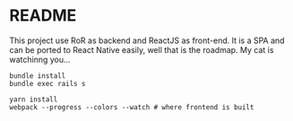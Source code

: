 # README

This project use RoR as backend and ReactJS as front-end.
It is a SPA and can be ported to React Native easily, well that is the roadmap.
My cat is watchinng you...

```
bundle install
bundle exec rails s

yarn install
webpack --progress --colors --watch # where frontend is built
```
